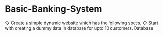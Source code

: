 # Basic-Banking-System

◇ Create a simple dynamic website which has the following specs. 
◇ Start with creating a dummy data in database for upto 10  customers. Database 
